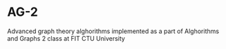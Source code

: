 # AG-2
Advanced graph theory alghorithms implemented as a part of Alghorithms and Graphs 2 class at FIT CTU University
